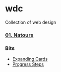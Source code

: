 # wdc

Collection of web design

### [01. Natours](https://emrido.github.io/wdc/01.Natours)

### Bits

- [Expanding Cards](https://emrido.github.io/wdc/bits/01.expanding-cards)
- [Progress Steps](https://emrido.github.io/wdc/bits/02.progress-steps)
